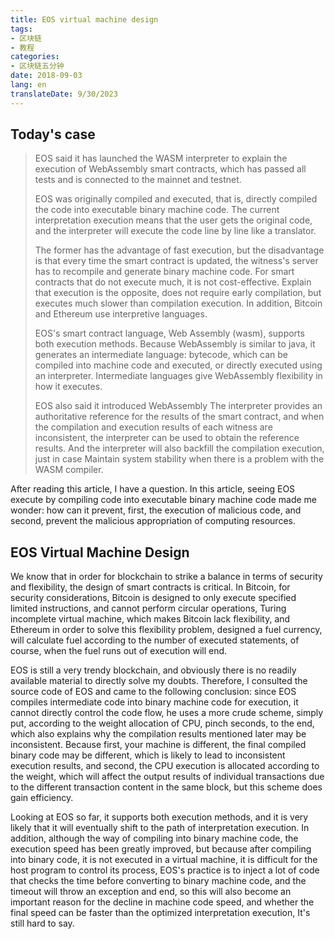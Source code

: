 ```yaml
---
title: EOS virtual machine design
tags:
- 区块链
- 教程
categories:
- 区块链五分钟
date: 2018-09-03
lang: en
translateDate: 9/30/2023
---
```


## Today's case

> EOS said it has launched the WASM interpreter to explain the execution of WebAssembly smart contracts, which has passed all tests and is connected to the mainnet and testnet.
> 
> EOS was originally compiled and executed, that is, directly compiled the code into executable binary machine code. The current interpretation execution means that the user gets the original code, and the interpreter will execute the code line by line like a translator.
> 
> The former has the advantage of fast execution, but the disadvantage is that every time the smart contract is updated, the witness's server has to recompile and generate binary machine code. For smart contracts that do not execute much, it is not cost-effective. Explain that execution is the opposite, does not require early compilation, but executes much slower than compilation execution. In addition, Bitcoin and Ethereum use interpretive languages.
> 
> EOS's smart contract language, Web Assembly (wasm), supports both execution methods. Because WebAssembly is similar to java, it generates an intermediate language: bytecode, which can be compiled into machine code and executed, or directly executed using an interpreter. Intermediate languages give WebAssembly flexibility in how it executes.
> 
> EOS also said it introduced WebAssembly
> The interpreter provides an authoritative reference for the results of the smart contract, and when the compilation and execution results of each witness are inconsistent, the interpreter can be used to obtain the reference results. And the interpreter will also backfill the compilation execution, just in case
> Maintain system stability when there is a problem with the WASM compiler.

After reading this article, I have a question. In this article, seeing EOS execute by compiling code into executable binary machine code made me wonder: how can it prevent, first, the execution of malicious code, and second, prevent the malicious appropriation of computing resources.

## EOS Virtual Machine Design 

We know that in order for blockchain to strike a balance in terms of security and flexibility, the design of smart contracts is critical. In Bitcoin, for security considerations, Bitcoin is designed to only execute specified limited instructions, and cannot perform circular operations, Turing incomplete virtual machine, which makes Bitcoin lack flexibility, and Ethereum in order to solve this flexibility problem, designed a fuel currency, will calculate fuel according to the number of executed statements, of course, when the fuel runs out of execution will end.

EOS is still a very trendy blockchain, and obviously there is no readily available material to directly solve my doubts. Therefore, I consulted the source code of EOS and came to the following conclusion: since EOS compiles intermediate code into binary machine code for execution, it cannot directly control the code flow, he uses a more crude scheme, simply put, according to the weight allocation of CPU, pinch seconds, to the end, which also explains why the compilation results mentioned later may be inconsistent. Because first, your machine is different, the final compiled binary code may be different, which is likely to lead to inconsistent execution results, and second, the CPU execution is allocated according to the weight, which will affect the output results of individual transactions due to the different transaction content in the same block, but this scheme does gain efficiency.

Looking at EOS so far, it supports both execution methods, and it is very likely that it will eventually shift to the path of interpretation execution. In addition, although the way of compiling into binary machine code, the execution speed has been greatly improved, but because after compiling into binary code, it is not executed in a virtual machine, it is difficult for the host program to control its process, EOS's practice is to inject a lot of code that checks the time before converting to binary machine code, and the timeout will throw an exception and end, so this will also become an important reason for the decline in machine code speed, and whether the final speed can be faster than the optimized interpretation execution, It's still hard to say.

